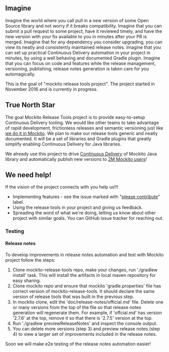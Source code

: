 ## Imagine

Imagine the world where you call pull in a new version of some Open Source library and not worry if it breaks compatibility. Imagine that you can submit a pull request to some project, have it reviewed timely, and have the new version with your fix available to you in minutes after your PR is merged. Imagine that for any dependency you consider upgrading, you can view its neatly and consistently maintained release notes. Imagine that you can set up practical Continuous Delivery automation in your project in minutes, by using a well behaving and documented Gradle plugin. Imagine that you can focus on code and features while the release management, versioning, publishing, release notes generation is taken care for you automagically.

This is the goal of "mockito release tools project". The project started in November 2016 and is currently in progress.

## True North Star

The goal Mockito Release Tools project is to provide easy-to-setup Continuous Delivery tooling. We would like other teams to take advantage of rapid development, frictionless releases and semantic versioning just like [we do it in Mockito](https://github.com/mockito/mockito/wiki/Continuous-Delivery-Overview). We plan to make our release tools generic and neatly documented. It will be a set of libraries and Gradle plugins that greatly simplify enabling Continuous Delivery for Java libraries.

We already use this project to drive [Continuous Delivery](https://github.com/mockito/mockito/wiki/Continuous-Delivery-Overview) of Mockito Java library
and automatically publish new versions to
[2M Mockito users](https://github.com/mockito/mockito/wiki/Mockito-Popularity-and-User-Base)!

## We need help!

If the vision of the project connects with you help us!!!

- Implementing features - see the issue marked with "[please contribute](https://github.com/mockito/mockito-release-tools/issues?q=is%3Aissue+is%3Aopen+label%3A%22please+contribute%21%22)" label.
- Using the release tools in your project and giving us feedback.
- Spreading the word of what we're doing, letting us know about other project with similar goals. You can GitHub issue tracker for reaching out.

### Testing

#### Release notes

To develop improvements in release notes automation and test with Mockito project follow the steps:

1. Clone mockito-release-tools repo, make your changes, run './gradlew install' task.
 This will install the artifacts in local maven repository for easy sharing.
2. Clone mockito repo and ensure that mockito 'gradle.properties' file has correct version of mockito-release-tools.
 It should declare the same version of release tools that was built in the previous step.
3. In mockito clone, edit the 'doc/release-notes/official.md' file.
 Delete one or many versions from the top of the file so that release notes generation will regenerate them.
 For example, if 'offcial.md' has version '2.7.6' at the top, remove it so that there is '2.7.5' version at the top.
4. Run './gradlew previewReleaseNotes' and inspect the console output.
5. You can delete more versions (step 3) and preview release notes (step 4) to view a larger set of improvements included in the release notes.

Soon we will make e2e testing of the release notes automation easier!
